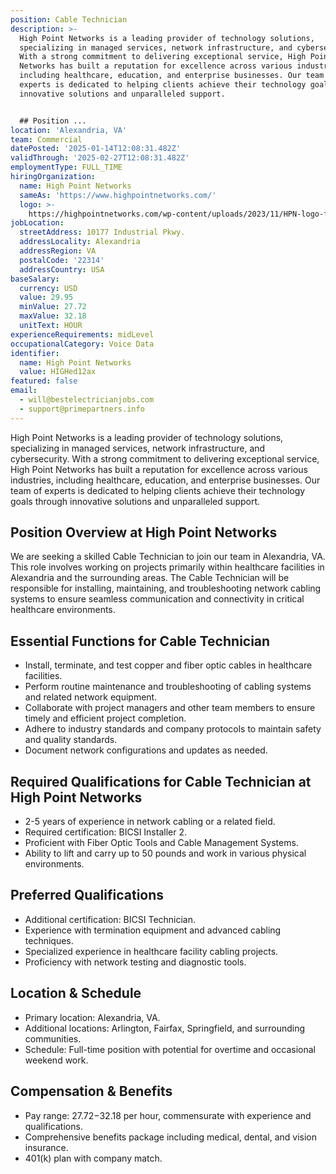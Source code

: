 ```yaml
---
position: Cable Technician
description: >-
  High Point Networks is a leading provider of technology solutions,
  specializing in managed services, network infrastructure, and cybersecurity.
  With a strong commitment to delivering exceptional service, High Point
  Networks has built a reputation for excellence across various industries,
  including healthcare, education, and enterprise businesses. Our team of
  experts is dedicated to helping clients achieve their technology goals through
  innovative solutions and unparalleled support.


  ## Position ...
location: 'Alexandria, VA'
team: Commercial
datePosted: '2025-01-14T12:08:31.482Z'
validThrough: '2025-02-27T12:08:31.482Z'
employmentType: FULL_TIME
hiringOrganization:
  name: High Point Networks
  sameAs: 'https://www.highpointnetworks.com/'
  logo: >-
    https://highpointnetworks.com/wp-content/uploads/2023/11/HPN-logo-fullColor-rgb.svg
jobLocation:
  streetAddress: 10177 Industrial Pkwy.
  addressLocality: Alexandria
  addressRegion: VA
  postalCode: '22314'
  addressCountry: USA
baseSalary:
  currency: USD
  value: 29.95
  minValue: 27.72
  maxValue: 32.18
  unitText: HOUR
experienceRequirements: midLevel
occupationalCategory: Voice Data
identifier:
  name: High Point Networks
  value: HIGHed12ax
featured: false
email:
  - will@bestelectricianjobs.com
  - support@primepartners.info
---
```




High Point Networks is a leading provider of technology solutions, specializing in managed services, network infrastructure, and cybersecurity. With a strong commitment to delivering exceptional service, High Point Networks has built a reputation for excellence across various industries, including healthcare, education, and enterprise businesses. Our team of experts is dedicated to helping clients achieve their technology goals through innovative solutions and unparalleled support.

## Position Overview at High Point Networks
We are seeking a skilled Cable Technician to join our team in Alexandria, VA. This role involves working on projects primarily within healthcare facilities in Alexandria and the surrounding areas. The Cable Technician will be responsible for installing, maintaining, and troubleshooting network cabling systems to ensure seamless communication and connectivity in critical healthcare environments.

## Essential Functions for Cable Technician
- Install, terminate, and test copper and fiber optic cables in healthcare facilities.
- Perform routine maintenance and troubleshooting of cabling systems and related network equipment.
- Collaborate with project managers and other team members to ensure timely and efficient project completion.
- Adhere to industry standards and company protocols to maintain safety and quality standards.
- Document network configurations and updates as needed.

## Required Qualifications for Cable Technician at High Point Networks
- 2-5 years of experience in network cabling or a related field.
- Required certification: BICSI Installer 2.
- Proficient with Fiber Optic Tools and Cable Management Systems.
- Ability to lift and carry up to 50 pounds and work in various physical environments.

## Preferred Qualifications
- Additional certification: BICSI Technician.
- Experience with termination equipment and advanced cabling techniques.
- Specialized experience in healthcare facility cabling projects.
- Proficiency with network testing and diagnostic tools.

## Location & Schedule
- Primary location: Alexandria, VA.
- Additional locations: Arlington, Fairfax, Springfield, and surrounding communities.
- Schedule: Full-time position with potential for overtime and occasional weekend work.

## Compensation & Benefits
- Pay range: $27.72-$32.18 per hour, commensurate with experience and qualifications.
- Comprehensive benefits package including medical, dental, and vision insurance.
- 401(k) plan with company match.
